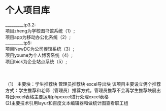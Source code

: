 # 个人项目库
_________tp3.2:
<br>项目zheng为学校图书馆系统（1）;
<br>项目app为移动办公化系统（2）;
<br>_________tp5:
<br>项目NewDC为公司餐馆系统（3）;
<br>项目youme为个人博客系统（4）;
<br>项目bick为企业站点系统（5）;
<br><br><br><br>（1）
主要块：学生推荐块
管理员推荐块
excel导出块
该项目主要设立俩个推荐方式：学生推荐和老师（管理员）推荐方式。管理员推荐不会再学生推荐块展出
导出excel表格主要运用phpexcel进行处理excel表格<br>(2)主要技术引用layur和百度文本编辑器和做统计图查看职工组<br>
